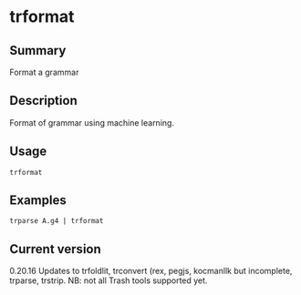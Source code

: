 # trformat

## Summary

Format a grammar

## Description

Format of grammar using machine learning.

## Usage

    trformat

## Examples

    trparse A.g4 | trformat

## Current version

0.20.16 Updates to trfoldlit, trconvert (rex, pegjs, kocmanllk but incomplete, trparse, trstrip. NB: not all Trash tools supported yet.
